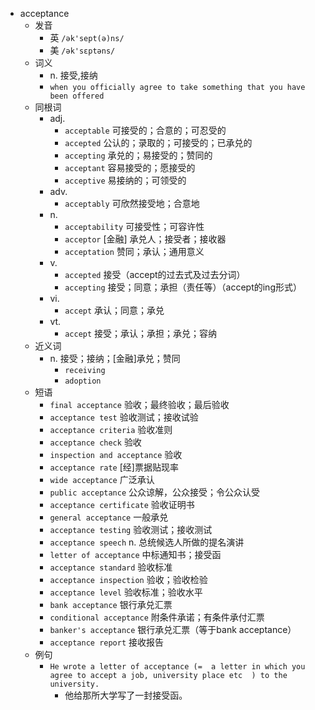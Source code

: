 - acceptance
  - 发音
    - 英 `/ək'sept(ə)ns/`
    - 美 `/ək'sɛptəns/`
  - 词义
    - n. 接受,接纳
    - `when you officially agree to take something that you have been offered`
  - 同根词
    - adj.
      - `acceptable` 可接受的；合意的；可忍受的
      - `accepted` 公认的；录取的；可接受的；已承兑的
      - `accepting` 承兑的；易接受的；赞同的
      - `acceptant` 容易接受的；愿接受的
      - `acceptive` 易接纳的；可领受的
    - adv.
      - `acceptably` 可欣然接受地；合意地
    - n.
      - `acceptability` 可接受性；可容许性
      - `acceptor` [金融] 承兑人；接受者；接收器
      - `acceptation` 赞同；承认；通用意义
    - v.
      - `accepted` 接受（accept的过去式及过去分词）
      - `accepting` 接受；同意；承担（责任等）（accept的ing形式）
    - vi.
      - `accept` 承认；同意；承兑
    - vt.
      - `accept` 接受；承认；承担；承兑；容纳
  - 近义词
    - n. 接受；接纳；[金融]承兑；赞同
      - `receiving`
      - `adoption`
  - 短语
    - `final acceptance` 验收；最终验收；最后验收 
    - `acceptance test` 验收测试；接收试验 
    - `acceptance criteria` 验收准则 
    - `acceptance check` 验收 
    - `inspection and acceptance` 验收 
    - `acceptance rate` [经]票据贴现率 
    - `wide acceptance` 广泛承认 
    - `public acceptance` 公众谅解，公众接受；令公众认受 
    - `acceptance certificate` 验收证明书 
    - `general acceptance` 一般承兑 
    - `acceptance testing` 验收测试；接收测试 
    - `acceptance speech` n. 总统候选人所做的提名演讲 
    - `letter of acceptance` 中标通知书；接受函 
    - `acceptance standard` 验收标准 
    - `acceptance inspection` 验收；验收检验 
    - `acceptance level` 验收标准；验收水平 
    - `bank acceptance` 银行承兑汇票 
    - `conditional acceptance` 附条件承诺；有条件承付汇票 
    - `banker's acceptance` 银行承兑汇票（等于bank acceptance） 
    - `acceptance report` 接收报告 
  - 例句
    - `He wrote a letter of acceptance (=  a letter in which you agree to accept a job, university place etc  ) to the university.`
      - 他给那所大学写了一封接受函。

